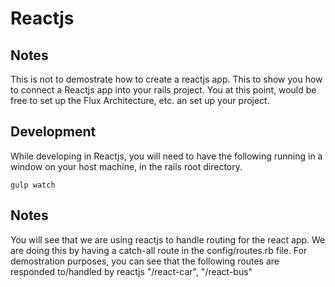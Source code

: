 Reactjs
=========
Notes
------------
This is not to demostrate how to create a reactjs app. This to show you how to connect a Reactjs app into your rails project. You at this point, would be free to set up the Flux Architecture, etc. an set up your project.

Development
------------
While developing in Reactjs, you will need to have the following running in a window on your host machine, in the rails root directory.
```
gulp watch
```

Notes
-------------
You will see that we are using reactjs to handle routing for the react app. We are doing this by having a catch-all route in the config/routes.rb file. For demostration purposes, you can see that the following routes are responded to/handled by reactjs "/react-car", "/react-bus"
